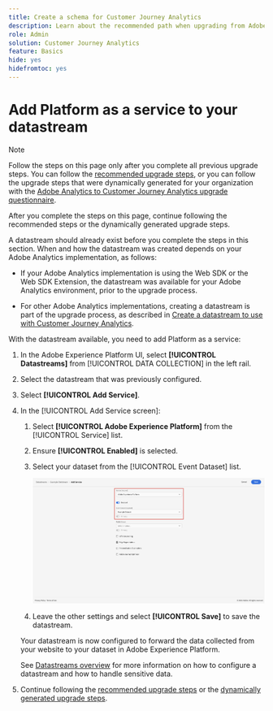 ```yaml
---
title: Create a schema for Customer Journey Analytics
description: Learn about the recommended path when upgrading from Adobe Analytics to Customer Journey Analytics
role: Admin
solution: Customer Journey Analytics
feature: Basics
hide: yes
hidefromtoc: yes
---
```

# Add Platform as a service to your datastream

>[!NOTE]
> 
>Follow the steps on this page only after you complete all previous upgrade steps. You can follow the [recommended upgrade steps](/help/getting-started/cja-upgrade/cja-upgrade-recommendations.md#recommended-upgrade-steps-for-most-organizations), or you can follow the upgrade steps that were dynamically generated for your organization with the [Adobe Analytics to Customer Journey Analytics upgrade questionnaire](https://gigazelle.github.io/cja-ttv/). 
>
>After you complete the steps on this page, continue following the recommended steps or the dynamically generated upgrade steps. 

<!-- Should we single source this instead of duplicate it? The following steps were copied from: /help/data-ingestion/aepwebsdk.md-->

A datastream should already exist before you complete the steps in this section. When and how the datastream was created depends on your Adobe Analytics implementation, as follows: 

* If your Adobe Analytics implementation is using the Web SDK or the Web SDK Extension, the datastream was available for your Adobe Analytics environment, prior to the upgrade process.

* For other Adobe Analytics implementations, creating a datastream is part of the upgrade process, as described in [Create a datastream to use with Customer Journey Analytics](/help/getting-started/cja-upgrade/cja-upgrade-datastream.md). 

With the datastream available, you need to add Platform as a service:

1. In the Adobe Experience Platform UI, select **[!UICONTROL Datastreams]** from [!UICONTROL DATA COLLECTION] in the left rail.

1. Select the datastream that was previously configured. <!--true?-->

1. Select **[!UICONTROL Add Service]**.

1. In the [!UICONTROL Add Service screen]:

   1. Select **[!UICONTROL Adobe Experience Platform]** from the [!UICONTROL Service] list.

   1. Ensure **[!UICONTROL Enabled]** is selected.

   1. Select your dataset from the [!UICONTROL Event Dataset] list.

      ![Datastream AEP service](./assets/datastream-aep-service.png)

   1. Leave the other settings and select **[!UICONTROL Save]** to save the datastream.

   Your datastream is now configured to forward the data collected from your website to your dataset in Adobe Experience Platform.

   See [Datastreams overview](https://experienceleague.adobe.com/docs/experience-platform/datastreams/overview.html) for more information on how to configure a datastream and how to handle sensitive data.

1. Continue following the [recommended upgrade steps](/help/getting-started/cja-upgrade/cja-upgrade-recommendations.md#recommended-upgrade-steps-for-most-organizations) or the [dynamically generated upgrade steps](https://gigazelle.github.io/cja-ttv/). 
